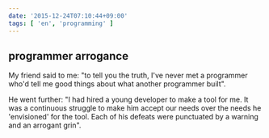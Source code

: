 ```yaml
---
date: '2015-12-24T07:10:44+09:00'
tags: [ 'en', 'programming' ]
---
```


## programmer arrogance

My friend said to me: "to tell you the truth, I've never met a programmer who'd tell me good things about what another programmer built".

He went further: "I had hired a young developer to make a tool for me. It was a continuous struggle to make him accept our needs over the needs he 'envisioned' for the tool. Each of his defeats were punctuated by a warning and an arrogant grin".

